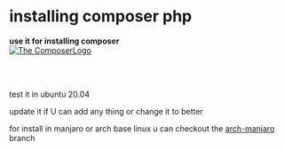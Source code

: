 # installing composer php

<b> use it for installing composer </b>
<br>
<a href="https://getcomposer.org/"> <img src="https://getcomposer.org/img/logo-composer-transparent.png" alt="The ComposerLogo"> </a>

<br><br>
<p> test it in ubuntu 20.04 </p>
<p> update it if U can add any thing or change it to better </p>
<p> for install in manjaro or arch base linux u can checkout the <a href="https://github.com/mohammadghasemi1379/install-composer/tree/arch-manjaro"> arch-manjaro </a> branch </p>
